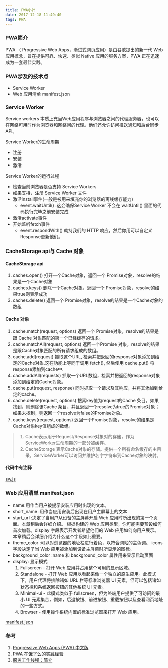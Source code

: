 ```yaml
---
title: PWA小计
date: 2017-12-18 11:49:40
tags: PWA
---
```

### PWA简介
PWA （ Progressive Web Apps，渐进式网页应用）是由谷歌提出的新一代 Web 应用概念，旨在提供可靠、快速、类似 Native 应用的服务方案，PWA 正在迅速成为一套最佳实践。

### PWA涉及的技术点
- Service Worker
- Web 应用清单 manifest.json

### Service Worker
Service workers 本质上充当Web应用程序与浏览器之间的代理服务器，也可以在网络可用时作为浏览器和网络间的代理。他们还允许访问推送通知和后台同步API。

Service Worker的生命周期
  - 注册
  - 安装
  - 激活

Service Worker的运行过程
  - 检查当前浏览器是否支持 Service Workers
  - 如果支持，注册 Service Worker 文件
  - 激活install事件(一般是被用来填充你的浏览器的离线缓存能力)
    - event.waitUntil() :这会确保Service Worker 不会在 waitUntil() 里面的代码执行完毕之前安装完成
  - 激活activate事件
  - 开始监听fetch事件
    - event.respondWith() 劫持我们的 HTTP 响应，然后你用可以自定义Response更新他们。

### CacheStorage api与 Cache 对象
#### CacheStorage api
  1. caches.open() 打开一个Cache对象，返回一个 Promise对象，resolve的结果是一个Cache对象
  2. caches.keys() 删除一个Cache对象，返回一个 Promise对象，resolve的结果true则表示成功
  3. caches.delete() 返回一个 Promise对象，resolve的结果是一个Cache对象的数组

#### Cache 对象
  1. cache.match(request, options) 返回一个 Promise对象，resolve的结果是跟 Cache 对象匹配的第一个已经缓存的请求。
  2. cache.matchAll(request, options) 返回一个Promise 对象，resolve的结果是跟Cache对象匹配的所有请求组成的数组。
  3. cache.add(request) 抓取这个URL, 检索并把返回的response对象添加到给定的Cache对象.这在功能上等同于调用 fetch(), 然后使用 cache.put() 将response添加到cache中.
  4. cache.addAll(requests) 抓取一个URL数组，检索并把返回的response对象添加到给定的Cache对象。
  5. cache.put(request, response) 同时抓取一个请求及其响应，并将其添加到给定的cache。
  6. cache.delete(request, options) 搜索key值为request的Cache 条目。如果找到，则删除该Cache 条目，并且返回一个resolve为true的Promise对象；如果未找到，则返回一个resolve为false的Promise对象。
  7. cache.keys(request, options) 返回一个Promise对象，resolve的结果是Cache对象key值组成的数组。
  >1. Cache表示用于Request/Response对象对的存储，作为ServiceWorker生命周期的一部分被缓存。
  >2. CacheStorage
表示Cache对象的存储。提供一个所有命名缓存的主目录，ServiceWorker可以访问并维护名字字符串到Cache对象的映射。

#### 代码中有注释
[sw.js](https://github.com/annilq/blog/tree/master/jscode/pwa/sw.js)

###  Web 应用清单 manifest.json
  - name:用作当用户被提示安装应用时出现的文本。
  - short_name :用作当应用安装后出现在用户主屏幕上的文本
  - start_url :决定了当用户从设备的主屏幕开启 Web 应用时所出现的第一个页面。本章稍后会详细介绍。
根据构建的 Web 应用类型，你可能需要预设如何首次加载。display 字段表示开发者希望他们的 Web 应用如何向用户展示。本章稍后会详细介绍为什么这个字段如此重要。
  - theme_color :可以对浏览器的地址栏进行着色，以符合网站的主色调。
icons 字段决定了当 Web 应用被添加到设备主屏幕时所显示的图标。
  - background_color :name 和 background_color 属性用来显示启动页面
  - display: 显示模式
    1. Fullscreen - 打开 Web 应用并占用整个可用的显示区域。
    2. Standalone - 打开 Web 应用以看起来像一个独立的原生应用。此模式下，用户代理将排除诸如 URL 栏等标准浏览器 UI 元素，但可以包括诸如状态栏和系统返回按钮的其他系统 UI 元素。
    3. Minimal-ui - 此模式类似于 fullscreen，但为终端用户提供了可访问的最小 UI 元素集合，例如，后退按钮、前进按钮、重载按钮以及查看网页地址的一些方式。
    4. Browser - 使用操作系统内置的标准浏览器来打开 Web 应用。

[manifest.json](https://github.com/annilq/blog/tree/master/jscode/pwa/manifest.json)

### 参考
1. [Progressive Web Apps (PWA) 中文版](http://sangka-z.com/PWA-Book-CN/)
2. [PWA 在饿了么的实践经验](https://zhuanlan.zhihu.com/p/25800461)
3. [服务工作线程：简介](https://developers.google.com/web/fundamentals/primers/service-workers/)

